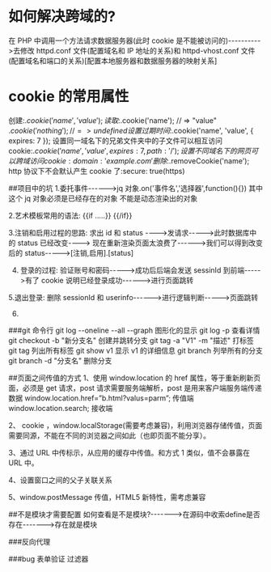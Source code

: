 # 如何解决跨域的?

在 PHP 中调用一个方法请求数据服务器(此时 cookie 是不能被访问的)---------->去修改 httpd.conf 文件(配置域名和 IP 地址的关系)和 httpd-vhost.conf 文件(配置域名和端口的关系)[配置本地服务器和数据服务器的映射关系]

# cookie 的常用属性

创建:$.cookie('name', 'value');
读取:$.cookie('name'); // => "value"
$.cookie('nothing'); // => undefined
设置过期时间:$.cookie('name', 'value', { expires: 7 });
设置同一域名下的兄弟文件夹中的子文件可以相互访问 cookie:$.cookie('name', 'value', { expires: 7, path: '/' });
设置不同域名下的网页可以跨域访问cookie: domain: 'example.com'
删除:$.removeCookie('name');
http 协议下不会默认产生 cookie 了:secure: true(https)

##项目中的坑 1.委托事件------>jq 对象.on('事件名','选择器',function(){})
其中这个 jq 对象必须是已经存在的对象 不能是动态渲染出的对象

2.艺术模板常用的语法: {{if .....}} {{/if}}

3.注销和启用过程的思路: 求出 id 和 status ---->发请求----->此时数据库中的 status 已经改变---->
现在重新渲染页面太浪费了------>我们可以得到改变后的 status----->[注销,启用].[status]

4. 登录的过程: 验证账号和密码----->成功后后端会发送 sessinId 到前端----->有了 cookie 说明已经登录成功------>进行页面跳转

5.退出登录: 删除 sessionId 和 userinfo------>进行逻辑判断----->页面跳转

6.

###git 命令行
git log --oneline --all --graph                 图形化的显示
git log -p                                      查看详情
git checkout -b "新分支名"                       创建并跳转分支
git tag -a "V1" -m "描述"                       打标签
git tag                                         列出所有标签
git show v1                                     显示 v1 的详细信息
git branch                                      列举所有的分支
git branch -d "分支名"                           删除分支

##页面之间传值的方式
1、使用 window.location 的 href 属性，等于重新刷新页面，必须是 get 请求，post 请求需要服务端解析，post 是用来客户端服务端传递数据
window.location.href=”b.html?valus=parm”; 传值端
window.location.search; 接收端

2、 cookie ，window.localStorage(需要考虑兼容)，利用浏览器存储传值，页面需要同源，不能在不同的浏览器之间如此（也即页面不能分享）。

3、通过 URL 中传标示，从应用的缓存中传值。和方式 1 类似，值不会暴露在 URL 中。

4、设置窗口之间的父子关联关系

5、window.postMessage 传值，HTML5 新特性，需考虑兼容


##不是模块才需要配置
如何查看是不是模块?------->在源码中收索define是否存在------->存在就是模块

###反向代理


###bug
表单验证
过滤器

